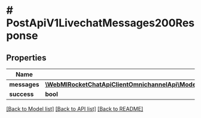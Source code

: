 # # PostApiV1LivechatMessages200Response

## Properties

Name | Type | Description | Notes
------------ | ------------- | ------------- | -------------
**messages** | [**\WebMIRocketChatApiClientOmnichannelApi\Model\PostApiV1LivechatMessages200ResponseMessagesInner[]**](PostApiV1LivechatMessages200ResponseMessagesInner.md) |  | [optional]
**success** | **bool** |  | [optional]

[[Back to Model list]](../../README.md#models) [[Back to API list]](../../README.md#endpoints) [[Back to README]](../../README.md)
